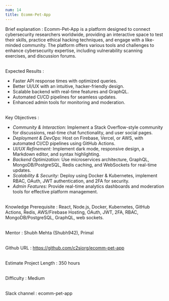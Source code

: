 ```yaml
---
num: 14
title: Ecomm-Pet-App
---
```


Brief explanation 
: Ecomm-Pet-App is a platform designed to connect cybersecurity researchers worldwide, providing an interactive space to test their skills, practice ethical hacking techniques, and engage with a like-minded community. The platform offers various tools and challenges to enhance cybersecurity expertise, including vulnerability scanning exercises, and discussion forums.
<br><br>

Expected Results
: 
* Faster API response times with optimized queries.
* Better UI/UX with an intuitive, hacker-friendly design.
* Scalable backend with real-time features and GraphQL.
* Automated CI/CD pipelines for seamless updates.
* Enhanced admin tools for monitoring and moderation.
<br><br>

Key Objectives
: 
* *Community & Interaction:* Implement a Stack Overflow-style community for discussions, real-time chat functionality, and user social pages.
* *Deployment & DevOps:* Host on Firebase, Vercel, or AWS, with automated CI/CD pipelines using GitHub Actions.
* *UI/UX Refinement:* Implement dark mode, responsive design, a Markdown editor, and syntax highlighting.
* *Backend Optimization:* Use microservices architecture, GraphQL, MongoDB/PostgreSQL, Redis caching, and WebSockets for real-time updates.
* *Scalability & Security:* Deploy using Docker & Kubernetes, implement RBAC, OAuth, JWT authentication, and 2FA for security.
* *Admin Features:* Provide real-time analytics dashboards and moderation tools for effective platform management.
<br><br>

Knowledge Prerequisite
: React, Node.js, Docker, Kubernetes, GitHub Actions, Redis, AWS/Firebase Hosting, OAuth, JWT, 2FA, RBAC, MongoDB/PostgreSQL, GraphQL, web sockets.
<br><br>

Mentor
: Shubh Mehta (Shubh942), Primal
<br><br>

Github URL
: <https://github.com/c2siorg/ecomm-pet-app>
<br><br>

Estimate Project Length
: 350 hours
<br><br>

Difficulty
: Medium
<br><br>

Slack channel
: ecomm-pet-app
<br><br>
